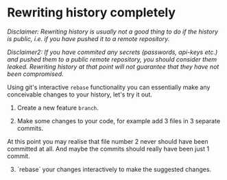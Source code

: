 # Rewriting history completely

*Disclaimer: Rewriting history is usually not a good thing to do if the history is public, i.e. if you have pushed it to a remote repository.*

*Disclaimer2: If you have commited any secrets (passwords, api-keys etc.) and pushed them to a public remote repository, you should consider them leaked. Rewriting history at that point will not guarantee that they have not been compromised.* 

Using git's interactive `rebase` functionality you can essentially make any conceivable changes to your history, let's try it out.

1. Create a new feature `branch`.

2. Make some changes to your code, for example add 3 files in 3 separate commits.

At this point you may realise that file number 2 never should have been committed at all. And maybe the commits should really have been just 1 commit.

3. ´rebase´ your changes interactively to make the suggested changes.